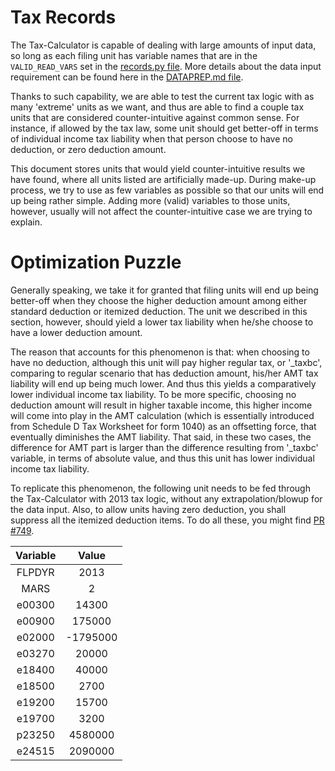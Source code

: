 Tax Records
==============

The Tax-Calculator is capable of dealing with large amounts of input data, 
so long as each filing unit has variable names that are in the 
`VALID_READ_VARS` set in the
[records.py file](https://github.com/open-source-economics/Tax-Calculator/blob/master/taxcalc/records.py). 
More details about the data input requirement can be found here in the 
[DATAPREP.md file](https://github.com/open-source-economics/Tax-Calculator/blob/master/DATAPREP.md). 

Thanks to such capability, we are able to test the current tax logic with as many 
'extreme' units as we want, and thus are able to find a couple tax units that 
are considered counter-intuitive against common sense. For instance, if allowed 
by the tax law, some unit should get better-off in terms of individual income 
tax liability when that person choose to have no deduction, or zero deduction amount.

This document stores units that would yield counter-intuitive results we have found, 
where all units listed are artificially made-up. During make-up process, we try to
use as few variables as possible so that our units will end up being rather simple. 
Adding more (valid) variables to those units, however, usually will not affect the 
counter-intuitive case we are trying to explain.


Optimization Puzzle
==============

Generally speaking, we take it for granted that filing units will end up being 
better-off when they choose the higher deduction amount among either standard 
deduction or itemized deduction. The unit we described in this section, however, 
should yield a lower tax liability when he/she choose to have a lower deduction amount.

The reason that accounts for this phenomenon is that: when choosing to have no deduction,
although this unit will pay higher regular tax, or '_taxbc', comparing 
to regular scenario that has deduction amount, his/her AMT tax liability will
end up being much lower. And thus this yields a comparatively lower individual 
income tax liability. To be more specific,
choosing no deduction amount will result in higher taxable income, this higher 
income will come into play in the AMT calculation (which is essentially 
introduced from Schedule D Tax Worksheet for form 1040) as an offsetting force, that 
eventually diminishes the AMT liability. That said, in these two cases, 
the difference for AMT part is larger than the difference resulting from 
'_taxbc' variable, in terms of absolute value, and thus this unit has lower 
individual income tax liability.

To replicate this phenomenon, the following unit needs to be fed through the 
Tax-Calculator with 2013 tax logic, without any extrapolation/blowup for the 
data input. Also, to allow units having zero deduction, you shall suppress all
the itemized deduction items. To do all these, you might find 
[PR #749](https://github.com/open-source-economics/Tax-Calculator/pull/749).


| Variable      | Value       |
|:-------------:|:-----------:|
| FLPDYR        | 2013        |
| MARS          | 2           | 
| e00300        | 14300       | 
| e00900        | 175000      |
| e02000        | -1795000    | 
| e03270        | 20000       | 
| e18400        | 40000       |
| e18500        | 2700        | 
| e19200        | 15700       | 
| e19700        | 3200        |
| p23250        | 4580000     | 
| e24515        | 2090000     | 